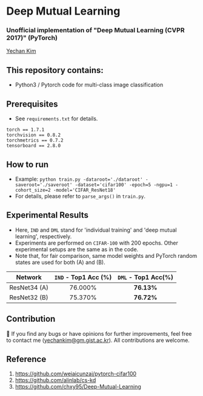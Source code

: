 # Deep Mutual Learning
### Unofficial implementation of "Deep Mutual Learning (CVPR 2017)" (PyTorch)
[Yechan Kim](https://github.com/unique-chan)

## This repository contains:
- Python3 / Pytorch code for multi-class image classification

## Prerequisites
- See `requirements.txt` for details.
~~~ME
torch == 1.7.1
torchvision == 0.8.2
torchmetrics == 0.7.2
tensorboard == 2.8.0
~~~


## How to run
- Example: `python train.py -dataroot='./dataroot' -saveroot='./saveroot' -dataset='cifar100' -epoch=5 -ngpu=1 -cohort_size=2 -model='CIFAR_ResNet18'`
- For details, please refer to `parse_args()` in `train.py`.

## Experimental Results
- Here, `IND` and `DML` stand for 'individual training' and 'deep mutual learning', respectively.
- Experiments are performed on `CIFAR-100` with 200 epochs. Other experimental setups are the same as in the code.
- Note that, for fair comparison, same model weights and PyTorch random states are used for both (A) and (B).

| Network | `IND` - Top1 Acc (%) | `DML` - Top1 Acc(%)|
|---------|:-----------:|:----------:|
|ResNet34 (A) |   76.000%  | **76.13%** |
|ResNet32 (B) |   75.370%  | **76.72%** |


## Contribution
🐛 If you find any bugs or have opinions for further improvements, feel free to contact me (yechankim@gm.gist.ac.kr). All contributions are welcome.


## Reference
1. https://github.com/weiaicunzai/pytorch-cifar100
2. https://github.com/alinlab/cs-kd
3. https://github.com/chxy95/Deep-Mutual-Learning